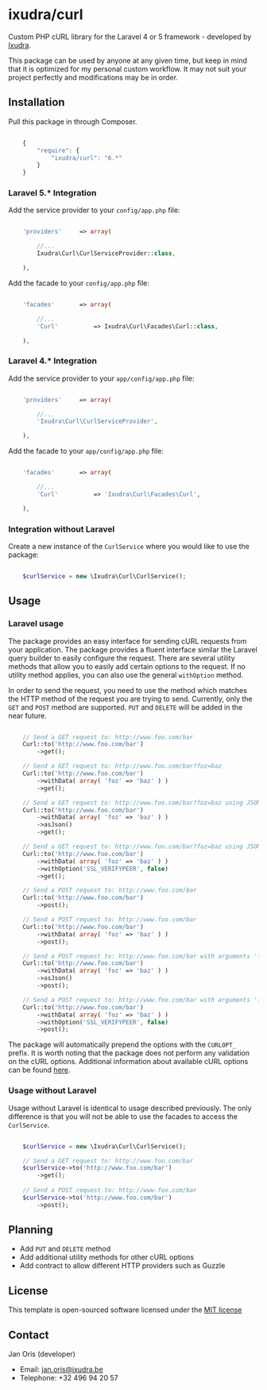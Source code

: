 ixudra/curl
================

Custom PHP cURL library for the Laravel 4 or 5 framework - developed by [Ixudra](http://ixudra.be).

This package can be used by anyone at any given time, but keep in mind that it is optimized for my personal custom workflow. It may not suit your project perfectly and modifications may be in order.




## Installation

Pull this package in through Composer.

```js

    {
        "require": {
            "ixudra/curl": "6.*"
        }
    }

```


### Laravel 5.* Integration

Add the service provider to your `config/app.php` file:

```php

    'providers'     => array(

        //...
        Ixudra\Curl\CurlServiceProvider::class,

    ),

```

Add the facade to your `config/app.php` file:

```php

    'facades'       => array(

        //...
        'Curl'          => Ixudra\Curl\Facades\Curl::class,

    ),

```


### Laravel 4.* Integration

Add the service provider to your `app/config/app.php` file:

```php

    'providers'     => array(

        //...
        'Ixudra\Curl\CurlServiceProvider',

    ),

```

Add the facade to your `app/config/app.php` file:

```php

    'facades'       => array(

        //...
        'Curl'          => 'Ixudra\Curl\Facades\Curl',

    ),

```

### Integration without Laravel

Create a new instance of the `CurlService` where you would like to use the package:

```php

    $curlService = new \Ixudra\Curl\CurlService();

```




## Usage

### Laravel usage

The package provides an easy interface for sending cURL requests from your application. The package provides a fluent 
interface similar the Laravel query builder to easily configure the request. There are several utility methods that allow
you to easily add certain options to the request. If no utility method applies, you can also use the general `withOption`
method.

In order to send the request, you need to use the method which matches the HTTP method of the request you are trying to
send. Currently, only the `GET` and `POST` method are supported. `PUT` and `DELETE` will be added in the near future.

```php

    // Send a GET request to: http://www.foo.com/bar
    Curl::to('http://www.foo.com/bar')
        ->get();

    // Send a GET request to: http://www.foo.com/bar?foz=baz
    Curl::to('http://www.foo.com/bar')
        ->withData( array( 'foz' => 'baz' ) )
        ->get();

    // Send a GET request to: http://www.foo.com/bar?foz=baz using JSON
    Curl::to('http://www.foo.com/bar')
        ->withData( array( 'foz' => 'baz' ) )
        ->asJson()
        ->get();

    // Send a GET request to: http://www.foo.com/bar?foz=baz using JSON over SSL
    Curl::to('http://www.foo.com/bar')
        ->withData( array( 'foz' => 'baz' ) )
        ->withOption('SSL_VERIFYPEER', false)
        ->get();

    // Send a POST request to: http://www.foo.com/bar
    Curl::to('http://www.foo.com/bar')
        ->post();

    // Send a POST request to: http://www.foo.com/bar
    Curl::to('http://www.foo.com/bar')
        ->withData( array( 'foz' => 'baz' ) )
        ->post();

    // Send a POST request to: http://www.foo.com/bar with arguments 'foz' = 'baz' using JSON
    Curl::to('http://www.foo.com/bar')
        ->withData( array( 'foz' => 'baz' ) )
        ->asJson()
        ->post();

    // Send a POST request to: http://www.foo.com/bar with arguments 'foz' = 'baz' using JSON over SSL
    Curl::to('http://www.foo.com/bar')
        ->withData( array( 'foz' => 'baz' ) )
        ->withOption('SSL_VERIFYPEER', false)
        ->post();

```

The package will automatically prepend the options with the `CURLOPT_` prefix. It is worth noting that the package does 
not perform any validation on the cURL options. Additional information about available cURL options can be found
[here](http://php.net/manual/en/function.curl-setopt.php).


### Usage without Laravel

Usage without Laravel is identical to usage described previously. The only difference is that you will not be able to 
use the facades to access the `CurlService`.

```php

    $curlService = new \Ixudra\Curl\CurlService();

    // Send a GET request to: http://www.foo.com/bar
    $curlService->to('http://www.foo.com/bar')
        ->get();
        
    // Send a POST request to: http://www.foo.com/bar
    $curlService->to('http://www.foo.com/bar')
        ->post();

```




## Planning

 - Add `PUT` and `DELETE` method
 - Add additional utility methods for other cURL options
 - Add contract to allow different HTTP providers such as Guzzle




## License

This template is open-sourced software licensed under the [MIT license](http://opensource.org/licenses/MIT)




## Contact

Jan Oris (developer)

- Email: jan.oris@ixudra.be
- Telephone: +32 496 94 20 57
